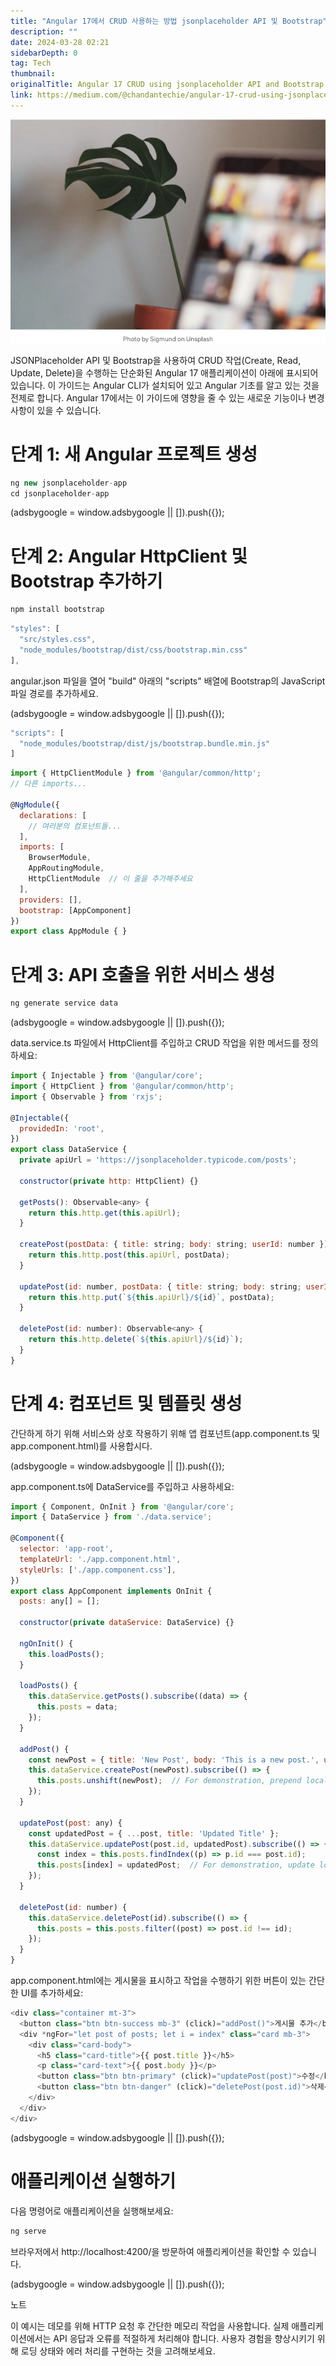 ```yaml
---
title: "Angular 17에서 CRUD 사용하는 방법 jsonplaceholder API 및 Bootstrap"
description: ""
date: 2024-03-28 02:21
sidebarDepth: 0
tag: Tech
thumbnail: 
originalTitle: Angular 17 CRUD using jsonplaceholder API and Bootstrap
link: https://medium.com/@chandantechie/angular-17-crud-using-jsonplaceholder-api-and-bootstrap-9f4db29b9428
---
```



<img src="./img/Angular17CRUDusingjsonplaceholderAPIandBootstrap_0.png" />

JSONPlaceholder API 및 Bootstrap을 사용하여 CRUD 작업(Create, Read, Update, Delete)을 수행하는 단순화된 Angular 17 애플리케이션이 아래에 표시되어 있습니다. 이 가이드는 Angular CLI가 설치되어 있고 Angular 기초를 알고 있는 것을 전제로 합니다. Angular 17에서는 이 가이드에 영향을 줄 수 있는 새로운 기능이나 변경 사항이 있을 수 있습니다.

# 단계 1: 새 Angular 프로젝트 생성

```js
ng new jsonplaceholder-app
cd jsonplaceholder-app
```

<!-- ui-log 수평형 -->
<ins class="adsbygoogle"
  style="display:block"
  data-ad-client="ca-pub-4877378276818686"
  data-ad-slot="9743150776"
  data-ad-format="auto"
  data-full-width-responsive="true"></ins>
<component is="script">
(adsbygoogle = window.adsbygoogle || []).push({});
</component>

# 단계 2: Angular HttpClient 및 Bootstrap 추가하기

```js
npm install bootstrap
```

```js
"styles": [
  "src/styles.css",
  "node_modules/bootstrap/dist/css/bootstrap.min.css"
],
```

angular.json 파일을 열어 "build" 아래의 "scripts" 배열에 Bootstrap의 JavaScript 파일 경로를 추가하세요.

<!-- ui-log 수평형 -->
<ins class="adsbygoogle"
  style="display:block"
  data-ad-client="ca-pub-4877378276818686"
  data-ad-slot="9743150776"
  data-ad-format="auto"
  data-full-width-responsive="true"></ins>
<component is="script">
(adsbygoogle = window.adsbygoogle || []).push({});
</component>

```js
"scripts": [
  "node_modules/bootstrap/dist/js/bootstrap.bundle.min.js"
]
```

```js
import { HttpClientModule } from '@angular/common/http';
// 다른 imports...

@NgModule({
  declarations: [
    // 여러분의 컴포넌트들...
  ],
  imports: [
    BrowserModule,
    AppRoutingModule,
    HttpClientModule  // 이 줄을 추가해주세요
  ],
  providers: [],
  bootstrap: [AppComponent]
})
export class AppModule { }
```

# 단계 3: API 호출을 위한 서비스 생성

```js
ng generate service data
```

<!-- ui-log 수평형 -->
<ins class="adsbygoogle"
  style="display:block"
  data-ad-client="ca-pub-4877378276818686"
  data-ad-slot="9743150776"
  data-ad-format="auto"
  data-full-width-responsive="true"></ins>
<component is="script">
(adsbygoogle = window.adsbygoogle || []).push({});
</component>

data.service.ts 파일에서 HttpClient를 주입하고 CRUD 작업을 위한 메서드를 정의하세요:

```js
import { Injectable } from '@angular/core';
import { HttpClient } from '@angular/common/http';
import { Observable } from 'rxjs';

@Injectable({
  providedIn: 'root',
})
export class DataService {
  private apiUrl = 'https://jsonplaceholder.typicode.com/posts';

  constructor(private http: HttpClient) {}

  getPosts(): Observable<any> {
    return this.http.get(this.apiUrl);
  }

  createPost(postData: { title: string; body: string; userId: number }): Observable<any> {
    return this.http.post(this.apiUrl, postData);
  }

  updatePost(id: number, postData: { title: string; body: string; userId: number }): Observable<any> {
    return this.http.put(`${this.apiUrl}/${id}`, postData);
  }

  deletePost(id: number): Observable<any> {
    return this.http.delete(`${this.apiUrl}/${id}`);
  }
}
```

# 단계 4: 컴포넌트 및 템플릿 생성

간단하게 하기 위해 서비스와 상호 작용하기 위해 앱 컴포넌트(app.component.ts 및 app.component.html)를 사용합시다.

<!-- ui-log 수평형 -->
<ins class="adsbygoogle"
  style="display:block"
  data-ad-client="ca-pub-4877378276818686"
  data-ad-slot="9743150776"
  data-ad-format="auto"
  data-full-width-responsive="true"></ins>
<component is="script">
(adsbygoogle = window.adsbygoogle || []).push({});
</component>

app.component.ts에 DataService를 주입하고 사용하세요:

```js
import { Component, OnInit } from '@angular/core';
import { DataService } from './data.service';

@Component({
  selector: 'app-root',
  templateUrl: './app.component.html',
  styleUrls: ['./app.component.css'],
})
export class AppComponent implements OnInit {
  posts: any[] = [];

  constructor(private dataService: DataService) {}

  ngOnInit() {
    this.loadPosts();
  }

  loadPosts() {
    this.dataService.getPosts().subscribe((data) => {
      this.posts = data;
    });
  }

  addPost() {
    const newPost = { title: 'New Post', body: 'This is a new post.', userId: 1 };
    this.dataService.createPost(newPost).subscribe(() => {
      this.posts.unshift(newPost);  // For demonstration, prepend locally
    });
  }

  updatePost(post: any) {
    const updatedPost = { ...post, title: 'Updated Title' };
    this.dataService.updatePost(post.id, updatedPost).subscribe(() => {
      const index = this.posts.findIndex((p) => p.id === post.id);
      this.posts[index] = updatedPost;  // For demonstration, update locally
    });
  }

  deletePost(id: number) {
    this.dataService.deletePost(id).subscribe(() => {
      this.posts = this.posts.filter((post) => post.id !== id);
    });
  }
}
```

app.component.html에는 게시물을 표시하고 작업을 수행하기 위한 버튼이 있는 간단한 UI를 추가하세요:

```js
<div class="container mt-3">
  <button class="btn btn-success mb-3" (click)="addPost()">게시물 추가</button>
  <div *ngFor="let post of posts; let i = index" class="card mb-3">
    <div class="card-body">
      <h5 class="card-title">{{ post.title }}</h5>
      <p class="card-text">{{ post.body }}</p>
      <button class="btn btn-primary" (click)="updatePost(post)">수정</button>
      <button class="btn btn-danger" (click)="deletePost(post.id)">삭제</button>
    </div>
  </div>
</div>
```

<!-- ui-log 수평형 -->
<ins class="adsbygoogle"
  style="display:block"
  data-ad-client="ca-pub-4877378276818686"
  data-ad-slot="9743150776"
  data-ad-format="auto"
  data-full-width-responsive="true"></ins>
<component is="script">
(adsbygoogle = window.adsbygoogle || []).push({});
</component>

# 애플리케이션 실행하기

다음 명령어로 애플리케이션을 실행해보세요:

```js
ng serve
```

브라우저에서 http://localhost:4200/을 방문하여 애플리케이션을 확인할 수 있습니다.

<!-- ui-log 수평형 -->
<ins class="adsbygoogle"
  style="display:block"
  data-ad-client="ca-pub-4877378276818686"
  data-ad-slot="9743150776"
  data-ad-format="auto"
  data-full-width-responsive="true"></ins>
<component is="script">
(adsbygoogle = window.adsbygoogle || []).push({});
</component>

노트

이 예시는 데모를 위해 HTTP 요청 후 간단한 메모리 작업을 사용합니다. 실제 애플리케이션에서는 API 응답과 오류를 적절하게 처리해야 합니다. 사용자 경험을 향상시키기 위해 로딩 상태와 에러 처리를 구현하는 것을 고려해보세요.